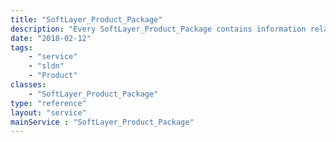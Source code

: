 ```yaml
---
title: "SoftLayer_Product_Package"
description: "Every SoftLayer_Product_Package contains information related products and services that SoftLayer sells. The configuration of this package reveals which categories are required to place an order for this package. Every package has items, item prices, locations, regions, and a configuration. This service is the starting point for ordering servers, and other services we provide. "
date: "2018-02-12"
tags:
    - "service"
    - "sldn"
    - "Product"
classes:
    - "SoftLayer_Product_Package"
type: "reference"
layout: "service"
mainService : "SoftLayer_Product_Package"
---
```

